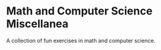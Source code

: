 # Math and Computer Science Miscellanea
A collection of fun exercises in math and computer science.
